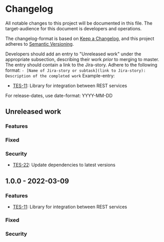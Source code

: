 # Changelog

All notable changes to this project will be documented in this file. The target-audience for this document is developers and operations.

The changelog-format is based on [Keep a Changelog](https://keepachangelog.com/en/1.0.0/), and this project adheres to [Semantic Versioning](https://semver.org/spec/v2.0.0.html).

Developers should add an entry to "Unreleased work" under the appropriate subsection, describing their work _prior_ to merging to master. The entry should contain a link to the Jira-story.
Adhere to the following format:
`- [Name of Jira-story or subtask](link to Jira-story): Description of the completed work`
Example-entry:

- [TES-11](https://sunepoulsen.atlassian.net/browse/TES-11): Library for integration between REST services

For release-dates, use date-format: YYYY-MM-DD

## Unreleased work
### Features

### Fixed

### Security
- [TES-22](https://sunepoulsen.atlassian.net/browse/TES-22): Update dependencies to latest versions

## 1.0.0 - 2022-03-09
### Features
- [TES-11](https://sunepoulsen.atlassian.net/browse/TES-11): Library for integration between REST services

### Fixed

### Security

